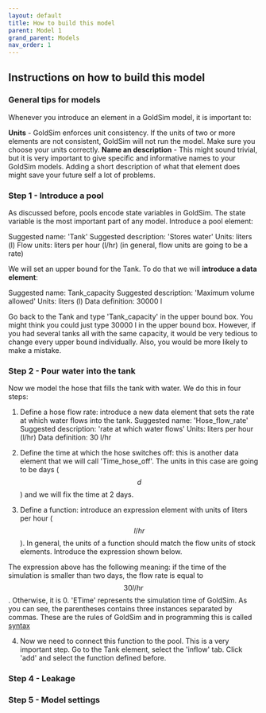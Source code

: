 ```yaml
---
layout: default
title: How to build this model
parent: Model 1
grand_parent: Models
nav_order: 1
---
```


## Instructions on how to build this model

### General tips for models

Whenever you introduce an element in a GoldSim model, it is important to:

**Units** - GoldSim enforces unit consistency. If the units of two or more elements are not consistent, GoldSim will not run the model. Make sure you choose your units correctly.
**Name an description** - This might sound trivial, but it is very important to give specific and informative names to your GoldSim models. Adding a short description of what that element does might save your future self a lot of problems.


### Step 1 -  Introduce a pool

As discussed before, pools encode state variables in GoldSim. The state variable is the most important part of any model. Introduce a pool element:

Suggested name: 'Tank'
Suggested description: 'Stores water'
Units: liters (l)
Flow units: liters per hour (l/hr) (in general, flow units are going to be a rate)

We will set an upper bound for the Tank. To do that we will **introduce a data element**:

Suggested name: Tank_capacity
Suggested description: 'Maximum volume allowed'
Units: liters (l)
Data definition: 30000 l

Go back to the Tank and type 'Tank_capacity' in the upper bound box. You might think you could just type 30000 l in the upper bound box. However, if you had several tanks all with the same capacity, it would be very tedious to change
every upper bound individually. Also, you would be more likely to make a mistake.


### Step 2 - Pour water into the tank

Now we model the hose that fills the tank with water. We do this in four steps:

   1. Define a hose flow rate: introduce a new data element that sets the rate at which water flows into the tank. 
	Suggested name: 'Hose_flow_rate'
	Suggested description: 'rate at which water flows'
	Units: liters per hour (l/hr) 
	Data definition: 30 l/hr

   2. Define the time at which the hose switches off: this is another data element that we will call 'Time_hose_off'. The units in this case are going to be days ($$d$$) and we will fix the time at 2 days.
   3. Define a function: introduce an expression element with units of liters per hour ($$l/hr$$). In general, the units of a function should match the flow units of stock elements. Introduce the expression shown below.


   The expression above has the following meaning: if the time of the simulation is smaller than two days, the flow rate is equal to $$30 l/hr$$. Otherwise, it is 0. 'ETime' represents the simulation time of GoldSim. As you can see, the parentheses contains three instances separated by commas. These are the rules of GoldSim and in programming this is called [syntax](https://en.wikipedia.org/wiki/Syntax_(programming_languages))

   4. Now we need to connect this function to the pool. This is a very important step. Go to the Tank element, select the 'inflow' tab. Click 'add' and select the function defined before.


### Step 4 - Leakage



### Step 5 - Model settings




